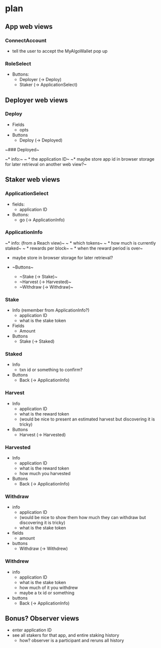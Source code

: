 # plan

## App web views

### ConnectAccount

* tell the user to accept the MyAlgoWallet pop up

### RoleSelect

* Buttons:
  * Deployer (-> Deploy)
  * Staker (-> ApplicationSelect)

## Deployer web views

### Deploy

* Fields
  * opts
* Buttons
  * Deploy (-> Deployed)

~### Deployed~

~* info:~
~  * the application ID~
~* maybe store app id in browser storage for later retrieval on another web view?~

## Staker web views

### ApplicationSelect

* fields:
  * application ID
* Buttons:
  * go (-> ApplicationInfo)

### ApplicationInfo

~* info: (from a Reach view)~
~  * which tokens~
~  * how much is currently staked~
~  * rewards per block~
~  * when the reward period is over~
* maybe store in browser storage for later retrieval?

* ~Buttons~
  * ~Stake (-> Stake)~
  * ~Harvest (-> Harvested)~
  * ~Withdraw (-> Withdraw)~

### Stake

* Info (remember from ApplicationInfo?)
  * application ID
  * what is the stake token
* Fields
  * Amount
* Buttons
  * Stake (-> Staked)

### Staked

* Info
  * txn id or something to confirm?
* Buttons
  * Back (-> ApplicationInfo)

### Harvest

* Info
  * application ID
  * what is the reward token
  * (would be nice to present an estimated harvest but discovering it is tricky)
* Buttons
  * Harvest (-> Harvested)

### Harvested

* Info
  * application ID
  * what is the reward token
  * how much you harvested
* Buttons
  * Back (-> ApplicationInfo)

### Withdraw

* info
  * application ID
  * (would be nice to show them how much they can withdraw but discovering it is tricky)
  * what is the stake token
* fields
  * amount
* buttons
  * Withdraw (-> Withdrew)

### Withdrew

* info
  * application ID
  * what is the stake token
  * how much of it you withdrew
  * maybe a tx id or something
* buttons
  * Back (-> ApplicationInfo)

## Bonus? Observer views

* enter application ID
* see all stakers for that app, and entire staking history
  * how? observer is a participant and reruns all history
